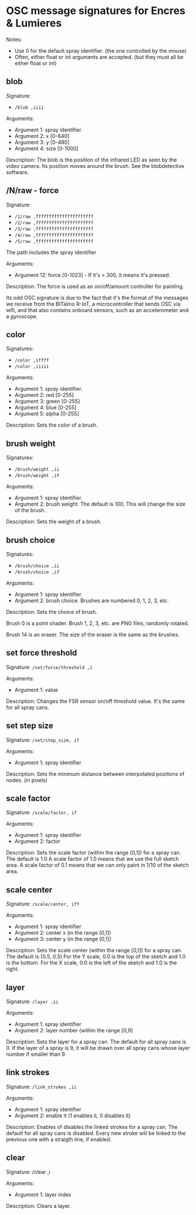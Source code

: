 # OSC message signatures for Encres & Lumieres

Notes:
* Use 0 for the default spray identifier. (the one controlled by the mouse)
* Often, either float or int arguments are accepted. (but they must all be either float or int)


## blob

Signature:
* `/blob ,iiii`

Arguments:
* Argument 1: spray identifier.
* Argument 2: x [0-640]
* Argument 3: y [0-480]
* Argument 4: size [0-1000]

Description:
The blob is the position of the infrared LED as seen by the video camera. Its
position moves around the brush.
See the blobdetective software.


## /N/raw - force

Signature:
* `/1/raw ,ffffffffffffffffffffff`
* `/2/raw ,ffffffffffffffffffffff`
* `/3/raw ,ffffffffffffffffffffff`
* `/4/raw ,ffffffffffffffffffffff`
* `/5/raw ,ffffffffffffffffffffff`

The path includes the spray identifier

Arguments:
* Argument 12: force [0-1023] - If it's > 300, it means it's pressed.

Description:
The force is used as an on/off/amount controller for painting.

Its odd OSC signature is due to the fact that it's the format of the messages we receive from the BITalino R-IoT, a microcontroller that sends OSC via wifi, and that also contains onboard sensors, such as an accelerometer and a gyroscope.

## color

Signatures:
* `/color ,iffff`
* `/color ,iiiii`

Arguments:
* Argument 1: spray identifier.
* Argument 2: red [0-255]
* Argument 3: green [0-255]
* Argument 4: blue [0-255]
* Argument 5: alpha [0-255]

Description:
Sets the color of a brush.


## brush weight

Signatures:
* `/brush/weight ,ii`
* `/brush/weight ,if`

Arguments:
* Argument 1: spray identifier.
* Argument 2: brush weight. The default is 100. This will change the size of the brush.

Description:
Sets the weight of a brush.

## brush choice

Signatures:
* `/brush/choice ,ii`
* `/brush/choice ,if`

Arguments:
* Argument 1: spray identifier.
* Argument 2: brush choice. Brushes are numbered 0, 1, 2, 3, etc.

Description:
Sets the choice of brush.

Brush 0 is a point shader. Brush 1, 2, 3, etc. are PNG files, randomly rotated.

Brush 14 is an eraser. The size of the eraser is the same as the brushes.


## set force threshold

Signature:
`/set/force/threshold ,i`

Arguments:
* Argument 1: value

Description:
Changes the FSR sensor on/off threshold value.
It's the same for all spray cans.


## set step size

Signature:
`/set/step_size, if`

Arguments:
* Argument 1: spray identifier

Description:
Sets the minimum distance between interpolated positions of nodes. (in pixels)


## scale factor

Signature:
`/scale/factor, if`

Arguments:
* Argument 1: spray identifier
* Argument 2: factor

Description:
Sets the scale factor (within the range [0,1]) for a spray can.
The default is 1.0
A scale factor of 1.0 means that we use the full sketch area.
A scale factor of 0.1 means that we can only paint in 1/10 of the sketch area.


## scale center

Signature:
`/scale/center, iff`

Arguments:
* Argument 1: spray identifier
* Argument 2: center x (in the range [0,1])
* Argument 3: center y (in the range [0,1])

Description:
Sets the scale center (within the range [0,1]) for a spray can.
The default is (0.5, 0.5)
For the Y scale, 0.0 is the top of the sketch and 1.0 is the bottom.
For the X scale, 0.0 is the left of the sketch and 1.0 is the right.


## layer

Signature:
`/layer ,ii`

Arguments:
* Argument 1: spray identifier
* Argument 2: layer number (within the range [0,9]

Description:
Sets the layer for a spray can.
The default for all spray cans is 0.
If the layer of a spray is 9, it will be drawn over all spray cans whose layer
number if smaller than 9.


## link strokes

Signature:
`/link_strokes ,ii`

Arguments:
* Argument 1: spray identifier
* Argument 2: enable it (1 enables it, 0 disables it)

Description:
Enables of disables the linked strokes for a spray can.
The default for all spray cans is disabled.
Every new stroke will be linked to the previous one with a straigth line, if
enabled.

## clear

Signature:
/clear ,i

Arguments:
* Argument 1: layer index

Description:
Clears a layer.

